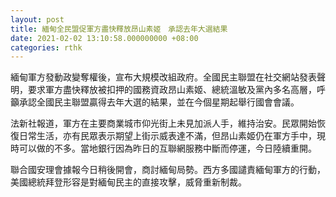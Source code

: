 ```yaml
---
layout: post
title: 緬甸全民盟促軍方盡快釋放昂山素姬　承認去年大選結果
date: 2021-02-02 13:10:58.000000000 +08:00
categories: rthk
---
```


緬甸軍方發動政變奪權後，宣布大規模改組政府。全國民主聯盟在社交網站發表聲明，要求軍方盡快釋放被扣押的國務資政昂山素姬、總統溫敏及黨內多名高層，呼籲承認全國民主聯盟贏得去年大選的結果，並在今個星期起舉行國會會議。

法新社報道，軍方在主要商業城市仰光街上未見加派人手，維持治安。民眾開始恢復日常生活，亦有民眾表示期望上街示威表達不滿，但昂山素姬仍在軍方手中，現時可以做的不多。當地銀行因為昨日的互聯網服務中斷而停運，今日陸續重開。

聯合國安理會據報今日稍後開會，商討緬甸局勢。西方多國譴責緬甸軍方的行動，美國總統拜登形容是對緬甸民主的直接攻擊，威脅重新制裁。
